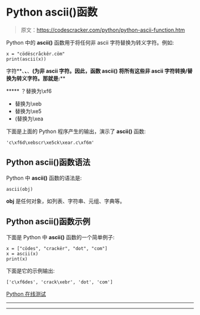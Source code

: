 # Python ascii()函数

> 原文：<https://codescracker.com/python/python-ascii-function.htm>

Python 中的 **ascii()** 函数用于将任何非 ascii 字符替换为转义字符。例如:

```
x = "cödëscråckêr.cöm"
print(ascii(x))
```

字符**、**、**、**(**为非 ascii 字符。因此，函数 **ascii()** 将所有这些非 ascii 字符转换/替换为转义字符。那就是:******

 *****   ？替换为\xf6
*   替换为\xeb
*   替换为\xe5
*   (替换为\xea

下面是上面的 Python 程序产生的输出，演示了 **ascii()** 函数:

```
'c\xf6d\xebscr\xe5ck\xear.c\xf6m'
```

## Python ascii()函数语法

Python 中 **ascii()** 函数的语法是:

```
ascii(obj)
```

**obj** 是任何对象，如列表、字符串、元组、字典等。

## Python ascii()函数示例

下面是 Python 中 **ascii()** 函数的一个简单例子:

```
x = ["cödes", "crackër", "dot", "com"]
x = ascii(x)
print(x)
```

下面是它的示例输出:

```
['c\xf6des', 'crack\xebr', 'dot', 'com']
```

[Python 在线测试](/exam/showtest.php?subid=10)

* * *

* * *****